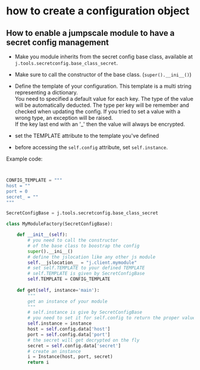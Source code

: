 
# how to create a configuration object


## How to enable a jumpscale module to have a secret config management

- Make you module inherits from the secret config base class, available at `j.tools.secretconfig.base_class_secret`.
- Make sure to call the constructor of the base class. (`super().__ini__()`)
- Define the template of your configuration. This template is a multi string representing a dictionary.  
You need to specified a default value for each key. The type of the value will be automatically deducted. The type per key will be remember and checked when updating the config. If you tried to set a value with a wrong type, an exception will be raised.  
If the key last end with an '_' then the value will always be encrypted.

- set the TEMPLATE attribute to the template you've defined

- before accessing the `self.config` attribute, set `self.instance`.

Example code:

```python


CONFIG_TEMPLATE = """
host = ""
port = 0
secret_ = ""
"""

SecretConfigBase = j.tools.secretconfig.base_class_secret

class MyModuleFactory(SecretConfigBase):

    def __init__(self):
        # you need to call the constructor
        # of the base class to boostrap the config
        super().__ini__()
        # define the jslocation like any other js module
        self.__jslocation__ = "j.client.mymodule"
        # set self.TEMPLATE to your defined TEMPLATE
        # self.TEMPLATE is given by SecretConfigBase
        self.TEMPLATE = CONFIG_TEMPLATE
    
    def get(self, instance='main'):
        """
        get an instance of your module
        """
        # self.instance is give by SecretConfigBase
        # you need to set it for self.config to return the proper values
        self.instance = instance
        host = self.config.data['host']
        port = self.config.data['port']
        # the secret will get decrypted on the fly
        secret = self.config.data['secret']
        # create an instance
        i = Instance(host, port, secret)
        return i
    
```
